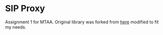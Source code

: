 <h1>SIP Proxy</h1>
Assignment 1 for MTAA.
Original library was forked from <a href="https://github.com/tirfil/PySipFullProxy">here</a> modified to fit my needs.